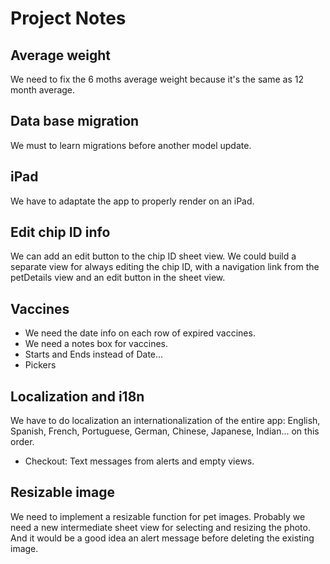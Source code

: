 # Project Notes

## Average weight
We need to fix the 6 moths average weight because it's the same as 12 month average.
  

## Data base migration
We must to learn migrations before another model update.


## iPad
We have to adaptate the app to properly render on an iPad.


## Edit chip ID info
We can add an edit button to the chip ID sheet view. We could build a separate view for always editing the chip ID, with a navigation link from the petDetails view and an edit button in the sheet view.  


## Vaccines
- We need the date info on each row of expired vaccines.
- We need a notes box for vaccines.
- Starts and Ends instead of Date...
- Pickers 


## Localization and i18n
We have to do localization an internationalization of the entire app: English, Spanish, French, Portuguese, German, Chinese, Japanese, Indian... on this order.
* Checkout: Text messages from alerts and empty views.


## Resizable image
We need to implement a resizable function for pet images. Probably we need a new intermediate sheet view for selecting and resizing the photo. And it would be a good idea an alert message before deleting the existing image.
